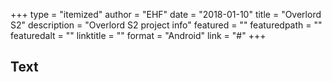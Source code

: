 +++
type = "itemized"
author = "EHF"
date = "2018-01-10"
title = "Overlord S2"
description = "Overlord S2 project info"
featured = ""
featuredpath = ""
featuredalt = ""
linktitle = ""
format = "Android"
link = "#"
+++

## Text
